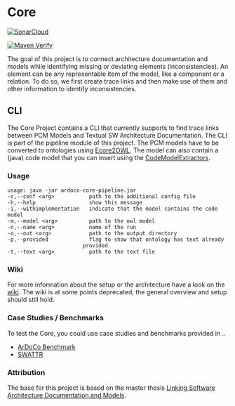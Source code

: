 # Core
[![SonarCloud](https://sonarcloud.io/images/project_badges/sonarcloud-black.svg)](https://sonarcloud.io/dashboard?id=ArDoCo_Core)

[![Maven Verify](https://github.com/ArDoCo/Core/workflows/Maven%20Verify/badge.svg)](https://github.com/ArDoCo/Core/actions?query=workflow%3A%22Maven+Verify%22)


The goal of this project is to connect architecture documentation and models while identifying missing or deviating elements (inconsistencies).
An element can be any representable item of the model, like a component or a relation.
To do so, we first create trace links and then make use of them and other information to identify inconsistencies.


## CLI
The Core Project contains a CLI that currently supports to find trace links between PCM Models and Textual SW Architecture Documentation.
The CLI is part of the pipeline module of this project.
The PCM models have to be converted to ontologies using [Ecore2OWL](https://github.com/kit-sdq/Ecore2OWL).
The model can also contain a (java) code model that you can insert using the [CodeModelExtractors](https://github.com/ArDoCo/CodeModelExtractors).

### Usage
```
usage: java -jar ardoco-core-pipeline.jar
-c,--conf <arg>           path to the additional config file
-h,--help                 show this message
-i,--withimplementation   indicate that the model contains the code model
-m,--model <arg>          path to the owl model
-n,--name <arg>           name of the run
-o,--out <arg>            path to the output directory
-p,--provided             flag to show that ontology has text already
						provided
-t,--text <arg>           path to the text file
```

### Wiki
For more information about the setup or the architecture have a look on the [wiki](https://github.com/ArDoCo/Core/wiki/Overview).
The wiki is at some points deprecated, the general overview and setup should still hold.

### Case Studies / Benchmarks
To test the Core, you could use case studies and benchmarks provided in ..
* [ArDoCo Benchmark](https://github.com/ArDoCo/Benchmark)
* [SWATTR](https://github.com/ArDoCo/SWATTR)

### Attribution
The base for this project is based on the master thesis [Linking Software Architecture Documentation and Models](https://doi.org/10.5445/IR/1000126194).
